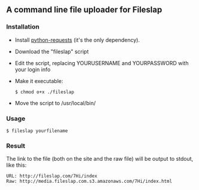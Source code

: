 ## A command line file uploader for Fileslap

### Installation

- Install [python-requests](http://python-requests.org) (it's the only dependency).
- Download the "fileslap" script
- Edit the script, replacing YOURUSERNAME and YOURPASSWORD with your login info
- Make it executable:

    `$ chmod o+x ./fileslap`
- Move the script to /usr/local/bin/

### Usage

    $ fileslap yourfilename

### Result

The link to the file (both on the site and the raw file) will be output to stdout, like this:

    URL: http://fileslap.com/7Hi/index
    Raw: http://media.fileslap.com.s3.amazonaws.com/7Hi/index.html

